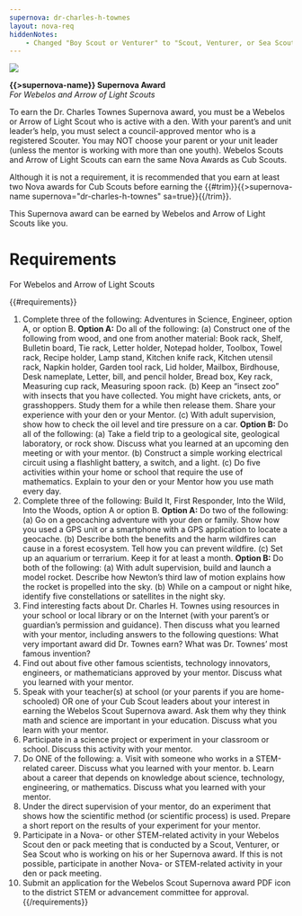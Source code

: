 ```yaml
---
supernova: dr-charles-h-townes
layout: nova-req
hiddenNotes:
    - Changed "Boy Scout or Venturer" to "Scout, Venturer, or Sea Scout"
---
```


<div class="D(f) Jc(sb) Fxd(rr) Fxd(c)--s">
<div class="W(175px) Ta(c) Fxs(0) Mx(a)--s"><img src="{{supernova}}-award.jpg" class="W(100%) Mx(a) H(a)"></div>
<div>

**{{>supernova-name}} Supernova Award**<br />*For Webelos and Arrow of Light Scouts*

To earn the Dr. Charles Townes Supernova award, you must be a Webelos or Arrow of Light Scout who is active with a den. With your parent’s and unit leader’s help, you must select a council-approved mentor who is a registered Scouter. You may NOT choose your parent or your unit leader (unless the mentor is working with more than one youth).  Webelos Scouts and Arrow of Light Scouts can earn the same Nova Awards as Cub Scouts.

Although it is not a requirement, it is recommended that you earn at least two Nova awards for Cub Scouts before earning the {{#trim}}{{>supernova-name supernova="dr-charles-h-townes" sa=true}}{{/trim}}.

This Supernova award can be earned by Webelos and Arrow of Light Scouts like you.

</div></div>

# Requirements

For Webelos and Arrow of Light Scouts

{{#requirements}}
1. Complete three of the following: Adventures in Science, Engineer, option A, or option B.
    **Option A:**  Do all of the following:
        (a) Construct one of the following from wood, and one from another material: Book rack, Shelf, Bulletin board, Tie rack, Letter holder, Notepad holder, Toolbox, Towel rack, Recipe holder, Lamp stand, Kitchen knife rack, Kitchen utensil rack, Napkin holder, Garden tool rack, Lid holder, Mailbox, Birdhouse, Desk nameplate, Letter, bill, and pencil holder, Bread box, Key rack, Measuring cup rack, Measuring spoon rack.
        (b) Keep an “insect zoo” with insects that you have collected. You might have crickets, ants, or grasshoppers. Study them for a while then release them. Share your experience with your den or your Mentor.
        (c) With adult supervision, show how to check the oil level and tire pressure on a car.
    **Option B:** Do all of the following:
        (a) Take a field trip to a geological site, geological laboratory, or rock show. Discuss what you learned at an upcoming den meeting or with your mentor.
        (b) Construct a simple working electrical circuit using a flashlight battery, a switch, and a light.
        (c) Do five activities within your home or school that require the use of mathematics. Explain to your den or your Mentor how you use math every day.
2. Complete three of the following: Build It, First Responder, Into the Wild, Into the Woods, option A or option B.
    **Option A:**  Do two of the following:
        (a) Go on a geocaching adventure with your den or family. Show how you used a GPS unit or a smartphone with a GPS application to locate a geocache.
        (b) Describe both the benefits and the harm wildfires can cause in a forest ecosystem. Tell how you can prevent wildfire.
        (c) Set up an aquarium or terrarium. Keep it for at least a month.
    **Option B:**  Do both of the following:
        (a) With adult supervision, build and launch a model rocket. Describe how Newton’s third law of motion explains how the rocket is propelled into the sky.
        (b) While on a campout or night hike, identify five constellations or satellites in the night sky.
3. Find interesting facts about Dr. Charles H. Townes using resources in your school or local library or on the Internet (with your parent’s or guardian’s permission and guidance). Then discuss what you learned with your mentor, including answers to the following questions: What very important award did Dr. Townes earn? What was Dr. Townes’ most famous invention?
4. Find out about five other famous scientists, technology innovators, engineers, or mathematicians approved by your mentor. Discuss what you learned with your mentor.
5. Speak with your teacher(s) at school (or your parents if you are home-schooled) OR one of your Cub Scout leaders about your interest in earning the Webelos Scout Supernova award. Ask them why they think math and science are important in your education. Discuss what you learn with your mentor.
6. Participate in a science project or experiment in your classroom or school. Discuss this activity with your mentor.
7. Do ONE of the following:
    a. Visit with someone who works in a STEM-related career. Discuss what you learned with your mentor.
    b. Learn about a career that depends on knowledge about science, technology, engineering, or mathematics. Discuss what you learned with your mentor.
8. Under the direct supervision of your mentor, do an experiment that shows how the scientific method (or scientific process) is used. Prepare a short report on the results of your experiment for your mentor.
9. Participate in a Nova- or other STEM-related activity in your Webelos Scout den or pack meeting that is conducted by a Scout, Venturer, or Sea Scout who is working on his or her Supernova award. If this is not possible, participate in another Nova- or STEM-related activity in your den or pack meeting.
10. Submit an application for the Webelos Scout Supernova award PDF icon to the district STEM or advancement committee for approval.
{{/requirements}}
